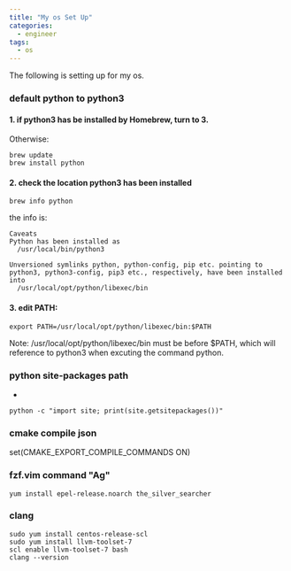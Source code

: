 ```yaml
---
title: "My os Set Up"
categories:
  - engineer
tags:
  - os
---
```

The following is setting up for my os.

### default python to python3
#### 1. if python3 has be installed by Homebrew, turn to 3. 
Otherwise:
```
brew update
brew install python
```
#### 2. check the location python3 has been installed
```
brew info python
```
the info is:

```
Caveats
Python has been installed as
  /usr/local/bin/python3

Unversioned symlinks python, python-config, pip etc. pointing to
python3, python3-config, pip3 etc., respectively, have been installed into
  /usr/local/opt/python/libexec/bin
```

#### 3. edit PATH:
```
export PATH=/usr/local/opt/python/libexec/bin:$PATH
```
Note: /usr/local/opt/python/libexec/bin must be before $PATH, which will reference to
python3 when excuting the command python.

### python site-packages path
* 
```
python -c "import site; print(site.getsitepackages())"
```

### cmake compile json
set(CMAKE_EXPORT_COMPILE_COMMANDS ON)

### fzf.vim command "Ag"
```
yum install epel-release.noarch the_silver_searcher
```

### clang 
```
sudo yum install centos-release-scl
sudo yum install llvm-toolset-7
scl enable llvm-toolset-7 bash
clang --version
```
